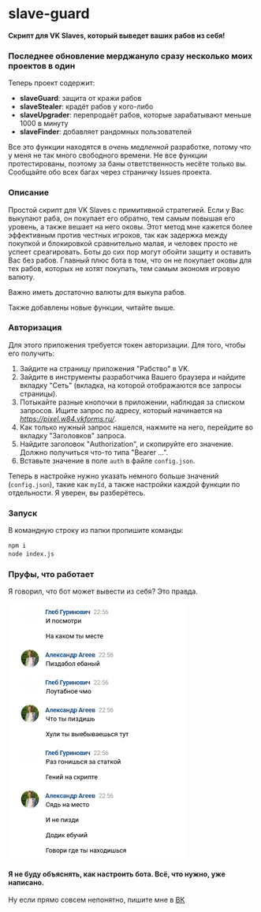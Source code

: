 # slave-guard
**Скрипт для VK Slaves, который выведет ваших рабов из себя!**

### Последнее обновление мерджануло сразу несколько моих проектов в один
Теперь проект содержит:
- **slaveGuard**: защита от кражи рабов
- **slaveStealer**: крадёт рабов у кого-либо
- **slaveUpgrader**: перепродаёт рабов, которые зарабатывают меньше 1000 в минуту
- **slaveFinder**: добавляет рандомных пользователей

Все это функции находятся в *очень медленной* разработке, потому что у меня не так много свободного времени. Не все функции протестированы, поэтому за баны ответственность несёте только вы. Сообщайте обо всех багах через страничку Issues проекта.

### Описание
Простой скрипт для VK Slaves с примитивной стратегией. Если у Вас выкупают раба, он покупает его обратно, тем самым повышая его уровень, а также вешает на него оковы.
Этот метод мне кажется более эффективным против честных игроков, так как задержка между покупкой и блокировкой сравнительно малая, и человек просто не успеет среагировать. Боты до сих пор могут обойти защиту и оставить Вас без рабов. Главный плюс бота в том, что он не покупает оковы для тех рабов, которых не хотят покупать, тем самым экономя игровую валюту.

Важно иметь достаточно валюты для выкупа рабов.

Также добавлены новые функции, читайте выше.

### Авторизация
Для этого приложения требуется токен авторизации. Для того, чтобы его получить:
1. Зайдите на страницу приложения "Рабство" в VK.
2. Зайдите в инструменты разработчика Вашего браузера и найдите вкладку "Сеть" (вкладка, на которой отображаются все запросы страницы).
3. Потыкайте разные кнопочки в приложении, наблюдая за списком запросов. Ищите запрос по адресу, который начинается на *https://pixel.w84.vkforms.ru/*.
4. Как только нужный запрос нашелся, нажмите на него, перейдите во вкладку "Заголовков" запроса.
5. Найдите заголовок "Authorization", и скопируйте его значение. Должно получиться что-то типа "Bearer ...".
6. Вставьте значение в поле `auth` в файле `config.json`.

Теперь в настройке нужно указать немного больше значений (`config.json`), такие как `myId`, а также настройки каждой функции по отдельности. Я уверен, вы разберётесь.

### Запуск
В командную строку из папки пропишите команды:
```bat
npm i
node index.js
```

### Пруфы, что работает
Я говорил, что бот может вывести из себя? Это правда.

![Два додика в восторге от бота](https://raw.githubusercontent.com/Eimaen/slave-guard/main/screenshot-rage.png)

#### Я не буду объяснять, как настроить бота. Всё, что нужно, уже написано.
Ну если прямо совсем непонятно, пишите мне в [ВК](https://vk.com/eimaen)
